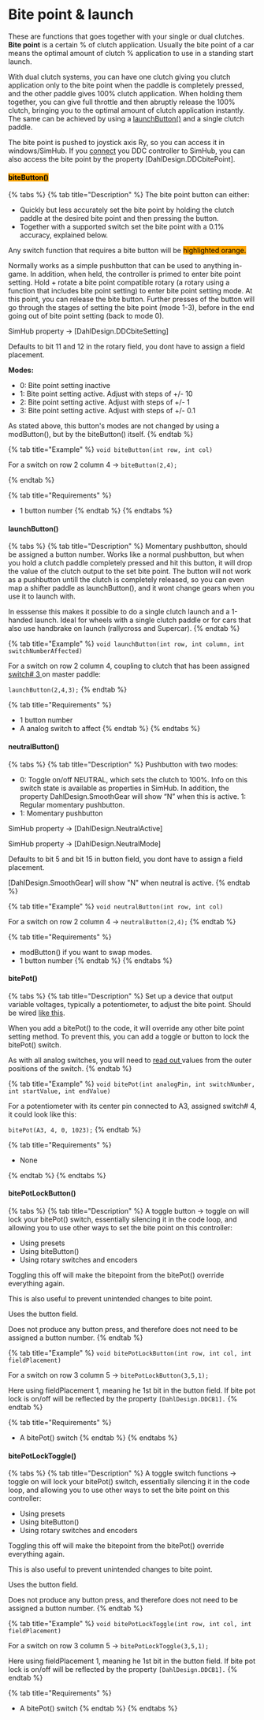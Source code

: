 # Bite point & launch

These are functions that goes together with your single or dual clutches. **Bite point** is a certain % of clutch application. Usually the bite point of a car means the optimal amount of clutch % application to use in a standing start launch.&#x20;

With dual clutch systems, you can have one clutch giving you clutch application only to the bite point when the paddle is completely pressed, and the other paddle gives 100% clutch application. When holding them together, you can give full throttle and then abruptly release the 100% clutch, bringing you to the optimal amount of clutch application instantly. The same can be achieved by using a [launchButton()](bite-point-and-launch.md#launchbutton) and a single clutch paddle.&#x20;

The bite point is pushed to joystick axis Ry, so you can access it in windows/SimHub. If you [connect](../../4.-advanced-features/connect-to-simhub.md) you DDC controller to SimHub, you can also access the bite point by the property \[DahlDesign.DDCbitePoint].&#x20;

#### <mark style="background-color:orange;">biteButton()</mark>

{% tabs %}
{% tab title="Description" %}
The bite point button can either:

* Quickly but less accurately set the bite point by holding the clutch paddle at the desired bite point and then pressing the button.&#x20;
* Together with a supported switch set the bite point with a 0.1% accuracy, explained below.

Any switch function that requires a bite button will be <mark style="background-color:orange;">highlighted orange.</mark>

Normally works as a simple pushbutton that can be used to anything in-game. In addition, when held, the controller is primed to enter bite point setting. Hold + rotate a bite point compatible rotary (a rotary using a function that includes bite point setting) to enter bite point setting mode. At this point, you can release the bite button. Further presses of the button will go through the stages of setting the bite point (mode 1-3), before in the end going out of bite point setting (back to mode 0).&#x20;

SimHub property -> \[DahlDesign.DDCbiteSetting]

Defaults to bit 11 and 12 in the rotary field, you dont have to assign a field placement.&#x20;

**Modes:**

* 0: Bite point setting inactive
* 1: Bite point setting active. Adjust with steps of +/- 10
* 2: Bite point setting active. Adjust with steps of +/- 1
* 3: Bite point setting active. Adjust with steps of +/- 0.1

As stated above, this button's modes are not changed by using a modButton(), but by the biteButton() itself.&#x20;
{% endtab %}

{% tab title="Example" %}
`void biteButton(int row, int col)`

For a switch on row 2 column 4 -> `biteButton(2,4);`


{% endtab %}

{% tab title="Requirements" %}
* 1 button number
{% endtab %}
{% endtabs %}

#### launchButton()

{% tabs %}
{% tab title="Description" %}
Momentary pushbutton, should be assigned a button number. Works like a normal pushbutton, but when you hold a clutch paddle completely pressed and hit this button, it will drop the value of the clutch output to the set bite point. The button will not work as a pushbutton untill the clutch is completely released, so you can even map a shifter paddle as launchButton(), and it wont change gears when you use it to launch with.

In esssense this makes it possible to do a single clutch launch and a 1-handed launch. Ideal for wheels with a single clutch paddle or for cars that also use handbrake on launch (rallycross and Supercar).&#x20;
{% endtab %}

{% tab title="Example" %}
`void launchButton(int row, int column, int switchNumberAffected)`

For a switch on row 2 column 4, coupling to clutch that has been assigned[ switch# 3 ](../../1.-project-planning/analog-inputs/)on master paddle:

`launchButton(2,4,3);`
{% endtab %}

{% tab title="Requirements" %}
* 1 button number
* A analog switch to affect
{% endtab %}
{% endtabs %}

#### neutralButton()

{% tabs %}
{% tab title="Description" %}
Pushbutton with two modes:

* 0: Toggle on/off NEUTRAL, which sets the clutch to 100%. Info on this switch state is available as properties in SimHub. In addition, the property DahlDesign.SmoothGear will show “N” when this is active. 1: Regular momentary pushbutton.
* 1: Momentary pushbutton

SimHub property -> \[DahlDesign.NeutralActive]

SimHub property -> \[DahlDesign.NeutralMode]

Defaults to bit 5 and bit 15 in button field, you dont have to assign a field placement.

\[DahlDesign.SmoothGear] will show "N" when neutral is active.&#x20;
{% endtab %}

{% tab title="Example" %}
`void neutralButton(int row, int col)`

For a switch on row 2 column 4 -> `neutralButton(2,4);`
{% endtab %}

{% tab title="Requirements" %}
* modButton() if you want to swap modes.
* 1 button number
{% endtab %}
{% endtabs %}

#### bitePot()

{% tabs %}
{% tab title="Description" %}
Set up a device that output variable voltages, typically a potentiometer, to adjust the bite point. Should be wired [like this](../../2.-wiring/analog/analog-wiring.md).&#x20;

When you add a bitePot() to the code, it will override any other bite point setting method. To prevent this, you can add a toggle or button to lock the bitePot() switch.

As with all analog switches, you will need to [read out ](../../1.-project-planning/analog-inputs/#reading-a-value)values from the outer positions of the switch.&#x20;
{% endtab %}

{% tab title="Example" %}
`void bitePot(int analogPin, int switchNumber, int startValue, int endValue)`

For a potentiometer with its center pin connected to A3, assigned switch# 4, it could look like this:

`bitePot(A3, 4, 0, 1023);`
{% endtab %}

{% tab title="Requirements" %}
* None


{% endtab %}
{% endtabs %}

#### bitePotLockButton()

{% tabs %}
{% tab title="Description" %}
A toggle button -> toggle on will lock your bitePot() switch, essentially silencing it in the code loop, and allowing you to use other ways to set the bite point on this controller:

* Using presets
* Using biteButton()
* Using rotary switches and encoders

Toggling this off will make the bitepoint from the bitePot() override everything again.&#x20;

This is also useful to prevent unintended changes to bite point.&#x20;

Uses the button field.

Does not produce any button press, and therefore does not need to be assigned a button number.&#x20;
{% endtab %}

{% tab title="Example" %}
`void bitePotLockButton(int row, int col, int fieldPlacement)`

For a switch on row 3 column 5 -> `bitePotLockButton(3,5,1);`

Here using fieldPlacement 1, meaning he 1st bit in the button field. If bite pot lock is on/off will be reflected by the property `[DahlDesign.DDCB1].`&#x20;
{% endtab %}

{% tab title="Requirements" %}
* A bitePot() switch
{% endtab %}
{% endtabs %}

#### bitePotLockToggle()

{% tabs %}
{% tab title="Description" %}
A toggle switch functions -> toggle on will lock your bitePot() switch, essentially silencing it in the code loop, and allowing you to use other ways to set the bite point on this controller:

* Using presets
* Using biteButton()
* Using rotary switches and encoders

Toggling this off will make the bitepoint from the bitePot() override everything again.&#x20;

This is also useful to prevent unintended changes to bite point.&#x20;

Uses the button field.

Does not produce any button press, and therefore does not need to be assigned a button number.&#x20;
{% endtab %}

{% tab title="Example" %}
`void bitePotLockToggle(int row, int col, int fieldPlacement)`

For a switch on row 3 column 5 -> `bitePotLockToggle(3,5,1);`

Here using fieldPlacement 1, meaning he 1st bit in the button field. If bite pot lock is on/off will be reflected by the property `[DahlDesign.DDCB1].`&#x20;
{% endtab %}

{% tab title="Requirements" %}
* A bitePot() switch
{% endtab %}
{% endtabs %}
